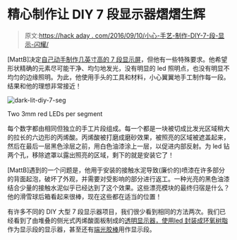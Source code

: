 # 精心制作让 DIY 7 段显示器熠熠生辉

> 原文:[https://hack aday . com/2016/09/10/小心-手艺-制作-DIY-7-段-显示-闪耀/](https://hackaday.com/2016/09/10/careful-crafting-makes-diy-7-segment-display-shine/)

[MattB]决定[自己动手制作几英寸高的 7 段显示屏](http://www.mjblythe.com/hacks/2016/06/diy-large-seven-segment-display/)，但他有一些特殊要求。他希望形状精确的元素尽可能干净、均匀地发光，没有明显的 led 照明点，也没有明显不均匀的边缘照明。为此，他使用手头的工具和材料，小心翼翼地手工制作每一段。结果和他的理想非常接近！

![dark-lit-diy-7-seg](../Images/18970fa2e24c5ccef0f5160280339ee4.png)

Two 3mm red LEDs per segment

每个数字都由相同但独立的手工片段组成。每一个都是一块被切成比发光区域稍大的拉长的六边形的丙烯酸。丙烯酸被打磨成磨砂效果，被照亮的区域被遮盖起来，然后在最后一层黑色涂层之前，用白色油漆涂上一层，以促进内部反射。为 led 钻两个孔，移除遮罩以露出照亮的区域，剩下的就是安装它了！

[MattB]遇到的一个问题是，他用于安装的接触水泥导致(廉价的)喷漆在许多部分的背面起泡，破坏了外观，并需要对受影响的部分进行返工。一种光亮的黑色油漆结合少量的接触水泥似乎已经达到了这个效果。这些漂亮模块的最终归宿是什么？他的滑雪球后箱看起来很棒，现在这些都在适当的位置！

有许多不同的 DIY 大型 7 段显示器项目，我们很少看到相同的方法两次。我们已经看到了由堆叠的侧光式丙烯酸面板制成的[透明显示器，使用](http://hackaday.com/2014/01/09/a-transparent-7-segment-display/)[led 封装成环氧树脂](http://hackaday.com/2013/12/03/fabricate-your-own-7-segment-displays/)作为显示段的显示器，甚至还有[端光胶棒](http://hackaday.com/2011/08/25/large-7-segment-display-made-from-glue/)用作显示段。